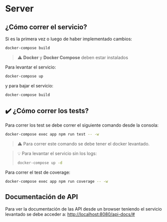 # Server

## ¿Cómo correr el servicio?

Si es la primera vez o luego de haber implementado cambios:

``` bash
docker-compose build
```

> :warning: **Docker** y **Docker Compose** deben estar instalados

Para levantar el servicio:

``` bash
docker-compose up
```

y para bajar el servicio:

``` bash
docker-compose build
```

## :heavy_check_mark: ¿Cómo correr los tests?

Para correr los test se debe correr el siguiente comando desde la consola:

```bash
docker-compose exec app npm run test -- -w
```
> :warning: Para correr este comando se debe tener el docker levantado.

> :bulb: Para levantar el servicio sin los logs:
>  ``` bash
> docker-compose up -d
> ```

Para correr el test de coverage:

```bash
docker-compose exec app npm run coverage -- -w
```

## Documentación de API

Para ver la documentación de las API desde un browser teniendo el servicio levantado se debe acceder a: [http://localhost:8080/api-docs/#](http://localhost:8080/api-docs/#)
